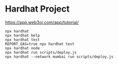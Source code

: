 # Hardhat Project

https://app.web3oj.com/app/tutorial/

```shell
npx hardhat
npx hardhat help
npx hardhat test
REPORT_GAS=true npx hardhat test
npx hardhat node
npx hardhat run scripts/deploy.js
npx hardhat --network mumbai run scripts/deploy.js
```
